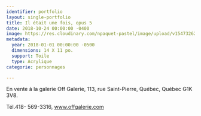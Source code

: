 ```yaml
---
identifier: portfolio
layout: single-portfolio
title: Il était une fois, opus 5
date: 2018-10-24 00:00:00 -0400
image: https://res.cloudinary.com/npaquet-pastel/image/upload/v1547326220/44099952_2187643081504927_646406841634390016_n.jpg
metadata:
  year: 2018-01-01 00:00:00 -0500
  dimensions: 14 X 11 po.
  support: Toile
  type: Acrylique
categorie: personnages

---
```

En vente à la galerie Off Galerie, 113, rue Saint-Pierre, Québec, Québec  G1K 3V8.

Tél.418- 569-3316, www.offgalerie.com